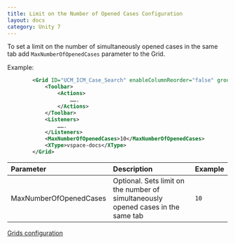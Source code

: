 ```yaml
---
title: Limit on the Number of Opened Cases Configuration
layout: docs
category: Unity 7
---
```

To set a limit on the number of simultaneously opened cases in the same tab add `MaxNumberOfOpenedCases` parameter to the Grid.

Example:
```xml
        <Grid ID="UCM_ICM_Case_Search" enableColumnReorder="false" groupSearchResults="false">
            <Toolbar>
                <Actions>
                    …….
                </Actions>
            </Toolbar>
            <Listeners>
                …….
            </Listeners>
            <MaxNumberOfOpenedCases>10</MaxNumberOfOpenedCases>
            <XType>vspace-docs</XType>
        </Grid>
```

|Parameter|Description|Example|
|:--------|:----------|:------|
|MaxNumberOfOpenedCases|Optional. Sets limit on the number of simultaneously opened cases in the same tab| `10`|

[Grids configuration](../grids.md)